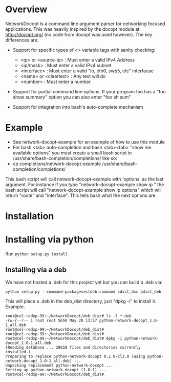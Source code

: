 # Overview
NetworkDocopt is a command line argument parser for networking focused applications.  This was heavily inspired by the docopt module at http://docopt.org/ (no code from docopt was used however). The key differences are:

- Support for specific types of <> variable tags with sanity checking:
    - \<ip\> or \<source-ip\>   : Must enter a valid IPv4 Address
    - \<ip/mask\>             : Must enter a valid IPv4 subnet
    - \<interface\>           : Must enter a valid "lo, eth0, swp5, etc" interfacae
    - \<name> or \<cleartext\> : Any text will do
    - \<number\>              : Must enter a number

- Support for partial command line options.  If your program foo has a "foo show summary" option you can also enter "foo sh sum"

- Support for integration into bash's auto-complete mechanism


# Example
- See network-docopt-example for an example of how to use this module
- For bash \<tab\> auto-completion and bash \<tab\>\<tab\> "show me available options" you must create a small bash script in /usr/share/bash-completion/completions/ like so:
- cp completions/network-docopt-example /usr/share/bash-completion/completions/

This bash script will call network-docopt-example with 'options' as the last argument. For instance if you type "network-docopt-example show ip <tab><tab>" the bash script will call "network-docopt-example show ip options" which will return "route" and "interface". This tells bash what the next options are.

# Installation
# Installing via python
Run ``python setup.py install ``

## Installing via a deb
We have not hosted a .deb for this project yet but you can build a .deb via:
```
python setup.py --command-packages=stdeb.command sdist_dsc bdist_deb
```

This will place a .deb in the deb_dist directory, just "dpkg -i" to install it.
Example:

```
root@cel-redxp-99:~/NetworkDocopt/deb_dist# ls -l *.deb
-rw-r--r-- 1 root root 5650 May 20 13:57 python-network-docopt_1.0-1_all.deb
root@cel-redxp-99:~/NetworkDocopt/deb_dist#
root@cel-redxp-99:~/NetworkDocopt/deb_dist#
root@cel-redxp-99:~/NetworkDocopt/deb_dist# dpkg -i python-network-docopt_1.0-1_all.deb
(Reading database ... 28658 files and directories currently installed.)
Preparing to replace python-network-docopt 0.1.0-cl3.0 (using python-network-docopt_1.0-1_all.deb) ...
Unpacking replacement python-network-docopt ...
Setting up python-network-docopt (1.0-1) ...
root@cel-redxp-99:~/NetworkDocopt/deb_dist#
```
